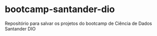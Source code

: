 # bootcamp-santander-dio
Repositório para salvar os projetos do bootcamp de Ciência de Dados Santander DIO

